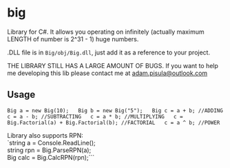 # big

Library for C#. It allows you operating on infinitely (actually maximum LENGTH of number is 2^31 - 1) huge numbers.  

.DLL file is in `Big/obj/Big.dll`, just add it as a reference to your project.  

THE LIBRARY STILL HAS A LARGE AMOUNT OF BUGS. If you want to help me developing this lib please contact me at [adam.pisula@outlook.com](mailto:adam.pisula@outlook.com)  

## Usage

`Big a = new Big(10);  
Big b = new Big("5");  
Big c = a + b; //ADDING  
c = a - b; //SUBTRACTING  
c = a * b; //MULTIPLYING  
c = Big.Factorial(a) + Big.Factorial(b); //FACTORIAL  
c = a ^ b; //POWER`  

Library also supports RPN:  
`string a = Console.ReadLine();  
string rpn = Big.ParseRPN(a);  
Big calc = Big.CalcRPN(rpn);```
